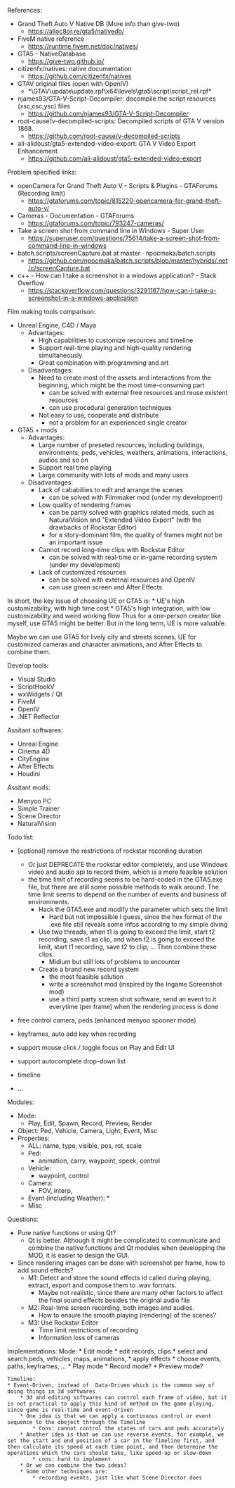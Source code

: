 References:
* Grand Theft Auto V Native DB (More info than give-two)
    * https://alloc8or.re/gta5/nativedb/
* FiveM native reference 
    * https://runtime.fivem.net/doc/natives/
* GTA5 - NativeDatabase 
    * https://give-two.github.io/
* citizenfx/natives: native documentation 
    * https://github.com/citizenfx/natives
* GTAV original files (open with OpenIV)
    * *\GTAV\update\update.rpf\x64\levels\gta5\script\script_rel.rpf\*
* njames93/GTA-V-Script-Decompiler: decompile the script resources (xsc,csc,ysc) files
    * https://github.com/njames93/GTA-V-Script-Decompiler
* root-cause/v-decompiled-scripts: Decompiled scripts of GTA V version 1868. 
    * https://github.com/root-cause/v-decompiled-scripts
* ali-alidoust/gta5-extended-video-export: GTA V Video Export Enhancement 
    * https://github.com/ali-alidoust/gta5-extended-video-export


Problem specified links:
* openCamera for Grand Theft Auto V - Scripts & Plugins - GTAForums (Recording limit)
    * https://gtaforums.com/topic/815220-opencamera-for-grand-theft-auto-v/
* Cameras - Documentation - GTAForums 
    * https://gtaforums.com/topic/793247-cameras/
* Take a screen shot from command line in Windows - Super User 
    * https://superuser.com/questions/75614/take-a-screen-shot-from-command-line-in-windows
* batch.scripts/screenCapture.bat at master · npocmaka/batch.scripts 
    * https://github.com/npocmaka/batch.scripts/blob/master/hybrids/.net/c/screenCapture.bat
* c++ - How can I take a screenshot in a windows application? - Stack Overflow 
    * https://stackoverflow.com/questions/3291167/how-can-i-take-a-screenshot-in-a-windows-application


Film making tools comparison:
* Unreal Engine, C4D / Maya
    * Advantages:
        * High capabilities to customize resources and timeline
        * Support real-time playing and high-quality rendering simultaneously
        * Great combination with programming and art
    * Disadvantages:
        * Need to create most of the assets and interactions from the beginning, which might be the most time-consuming part
            * can be solved with external free resources and reuse existent resources
            * can use procedural generation techniques
        * Not easy to use, cooperate and distribute
            * not a problem for an experienced single creator
* GTA5 + mods
    * Advantages:
        * Large number of preseted resources, including buildings, environments, peds, vehicles, weathers, animations, interactions, audios and so on
        * Support real time playing
        * Large community with lots of mods and many users
    * Disadvantages:
        * Lack of cababiliies to edit and arrange the scenes
            * can be solved with Filmmaker mod (under my development)
        * Low quality of rendering frames
            * can be partly solved with graphics related mods, such as NaturalVision and "Extended Video Export" (with the drawbacks of Rockstar Editor)
            * for a story-dominant film, the quality of frames might not be an important issue
        * Cannot record long-time clips with Rockstar Editor
            * can be solved with real-time or in-game recording system (under my development)
        * Lack of customized resources
            * can be solved with external resources and OpenIV
            * can use green screen and After Effects

In short, the key issue of choosing UE or GTA5 is:
    * UE's high customizability, with high time cost
    * GTA5's high integration, with low customizability and weird working flow
Thus for a one-person creator like myself, use GTA5 might be better.
But in the long term, UE is more valuable.

Maybe we can use GTA5 for lively city and streets scenes, UE for customized cameras and character animations, and After Effects to combine them.

Develop tools:

* Visual Studio
* ScriptHookV
* wxWidgets / Qt
* FiveM
* OpenIV
* .NET Reflector

Assitant softwares:

* Unreal Engine
* Cinema 4D
* CityEngine
* After Effects
* Houdini

Assitant mods:
* Menyoo PC
* Simple Trainer
* Scene Director
* NaturalVision


Todo list:

* [optional] remove the restrictions of rockstar recording duration
    * Or just DEPRECATE the rockstar editor completely, and use Windows video and audio api to record them, which is a more feasible solution
    * the time limit of recording seems to be hard-coded in the GTA5.exe file, but there are still some possible methods to walk around. The time limit seems to depend on the number of events and business of environments.
        * Hack the GTA5.exe and modify the parameter which sets the limit
            * Hard but not impossible I guess, since the hex format of the .exe file still reveals some infos according to my simple diving
        * Use two threads, when t1 is going to exceed the limit, start t2 recording, save t1 as clip, and when t2 is going to exceed the limit, start t1 recording, save t2 to clip, ... Then combine these clips.
            * Midium but still lots of problems to encounter
        * Create a brand new record system
            * the most feasible solution
            * write a screenshot mod (inspired by the Ingame Screenshot mod)
            * use a third party screen shot software, send an event to it everytime (per frame) when the rendering process is done

* free control camera, peds (enhanced menyoo spooner mode)
* keyframes, auto add key when recording
* support mouse click / toggle focus on Play and Edit UI
* support autocomplete drop-down list
* timeline
* ...


Modules:
* Mode:
    * Play, Edit, Spawn, Record, Preview, Render
* Object:
    Ped, Vehicle, Camera, Light, Event, Misc
* Properties:
    * ALL: name, type, visible, pos, rot, scale
    * Ped:
        * animation, carry, waypoint, speek, control
    * Vehicle:
        * waypoint, control
    * Camera:
        * FOV, interp, 
    * Event (including Weather):
        * 
    * Misc

Questions:
* Pure native functions or using Qt?
    * Qt is better. Although it might be complicated to communicate and combine the native functions and Qt modules when developping the MOD, it is easier to design the GUI.
* Since rendering images can be done with screenshot per frame, how to add sound effects?
    * M1: Detect and store the sound effects id called during playing, extract, export and compose them to .wav formats.
        * Maybe not realistic, since there are many other factors to affect the final sound effects besides the original audio file
    * M2: Real-time screen recording, both images and audios.
        * How to ensure the smooth playing (rendering) of the scenes?
    * M3: Use Rockstar Editor 
        * Time limit restrictions of recording
        * Information loss of cameras

Implementations:
    Mode:
    * Edit mode
        * edit records, clips
        * select and search peds, vehicles, maps, animations, 
        * apply effects
        * choose events, paths, keyframes, ...
    * Play mode
    * Record mode?
    * Preview mode?

    Timeline:
    * Event-Driven, instead of  Data-Driven which is the common way of doing things in 3d softwares
        * 3d and editing softwares can control each frame of video, but it is not practical to apply this kind of method on the game playing, since game is real-time and event-driven
        * One idea is that we can apply a continuous control or event sequence to the obeject through the Timeline
            * Cons: cannot control the states of cars and peds accurately
        * Another idea is that we can use reverse events, for example, we set the start and end position of a car in the Timeline first, and then calculate its speed at each time point, and then determine the operations which the cars should take, like speed-up or slow-down
            * cons: hard to implement
        * Or we can combine the two ideas?
        * Some other techniques are:
            * recording events, just like what Scene Director does



